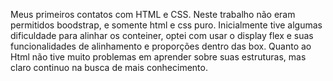 Meus primeiros contatos com HTML e CSS.
Neste trabalho não eram permitidos boodstrap, e somente html e css puro.
Inicialmente tive algumas dificuldade para alinhar os conteiner, optei com  usar o display flex e suas funcionalidades de alinhamento e proporções dentro das box.
Quanto ao Html não tive muito problemas em aprender sobre suas estruturas, mas claro continuo na busca de mais conhecimento.
